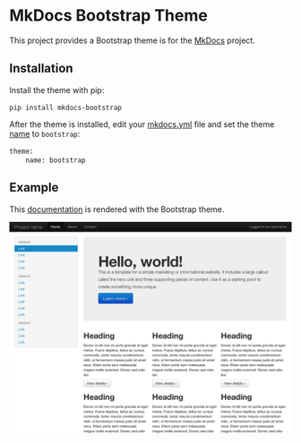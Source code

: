 # MkDocs Bootstrap Theme

This project provides a Bootstrap theme is for the [MkDocs] project.

## Installation

Install the theme with pip:

    pip install mkdocs-bootstrap

After the theme is installed, edit your [mkdocs.yml] file and set the theme
[name] to `bootstrap`:

    theme:
        name: bootstrap

## Example

This [documentation] is rendered with the Bootstrap theme.

![Bootstrap](bootstrap-example-fluid.png)


[MkDocs]: https://www.mkdocs.org
[mkdocs.yml]: https://www.mkdocs.org/user-guide/configuration/
[name]: https://www.mkdocs.org/user-guide/configuration/#name
[documentation]: https://mkdocs.github.io/mkdocs-bootstrap/
